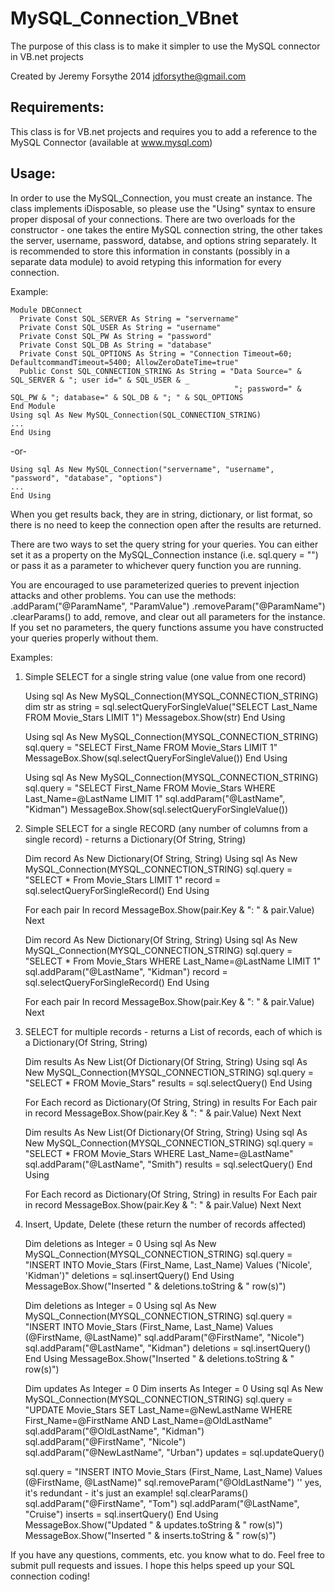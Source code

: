 MySQL_Connection_VBnet
======================

The purpose of this class is to make it simpler to use the MySQL connector in VB.net projects

Created by Jeremy Forsythe 2014
<jdforsythe@gmail.com>

Requirements:
-------------
This class is for VB.net projects and requires you to add a reference to the MySQL Connector (available at www.mysql.com)

Usage:
------
In order to use the MySQL_Connection, you must create an instance. The class implements iDisposable, so please use the "Using" syntax to ensure proper disposal of your connections. There are two overloads for the constructor - one takes the entire MySQL connection string, the other takes the server, username, password, databse, and options string separately. It is recommended to store this information in constants (possibly in a separate data module) to avoid retyping this information for every connection.

Example:

    Module DBConnect
      Private Const SQL_SERVER As String = "servername"
      Private Const SQL_USER As String = "username"
      Private Const SQL_PW As String = "password"
      Private Const SQL_DB As String = "database"
      Private Const SQL_OPTIONS As String = "Connection Timeout=60; DefaultcommandTimeout=5400; AllowZeroDateTime=true"
      Public Const SQL_CONNECTION_STRING As String = "Data Source=" & SQL_SERVER & "; user id=" & SQL_USER & _
                                                      "; password=" & SQL_PW & "; database=" & SQL_DB & "; " & SQL_OPTIONS
    End Module
    Using sql As New MySQL_Connection(SQL_CONNECTION_STRING)
    ...
    End Using
    
-or-

    Using sql As New MySQL_Connection("servername", "username", "password", "database", "options")
    ...
    End Using

When you get results back, they are in string, dictionary, or list format, so there is no need to keep the connection open after the results are returned.

There are two ways to set the query string for your queries. You can either set it as a property on the MySQL_Connection instance (i.e. sql.query = "") or pass it as a parameter to whichever query function you are running.

You are encouraged to use parameterized queries to prevent injection attacks and other problems. You can use the methods:
.addParam("@ParamName", "ParamValue")
.removeParam("@ParamName")
.clearParams()
to add, remove, and clear out all parameters for the instance. If you set no parameters, the query functions assume you have constructed your queries properly without them.


Examples:
1) Simple SELECT for a single string value (one value from one record)

    Using sql As New MySQL_Connection(MYSQL_CONNECTION_STRING)
      dim str as string = sql.selectQueryForSingleValue("SELECT Last_Name FROM Movie_Stars LIMIT 1")
      Messagebox.Show(str)
    End Using


    Using sql As New MySQL_Connection(MYSQL_CONNECTION_STRING)
      sql.query = "SELECT First_Name FROM Movie_Stars LIMIT 1"
      MessageBox.Show(sql.selectQueryForSingleValue())
    End Using
     
     
    Using sql As New MySQL_Connection(MYSQL_CONNECTION_STRING)
      sql.query = "SELECT First_Name FROM Movie_Stars WHERE Last_Name=@LastName LIMIT 1"
      sql.addParam("@LastName", "Kidman")
      MessageBox.Show(sql.selectQueryForSingleValue())

2) Simple SELECT for a single RECORD (any number of columns from a single record) - returns a Dictionary(Of String, String)

    Dim record As New Dictionary(Of String, String)
    Using sql As New MySQL_Connection(MYSQL_CONNECTION_STRING)
      sql.query = "SELECT * From Movie_Stars LIMIT 1"
      record = sql.selectQueryForSingleRecord()
    End Using
     
    For each pair In record
      MessageBox.Show(pair.Key & ": " & pair.Value)
    Next
     
     
    Dim record As New Dictionary(Of String, String)
    Using sql As New MySQL_Connection(MYSQL_CONNECTION_STRING)
      sql.query = "SELECT * From Movie_Stars WHERE Last_Name=@LastName LIMIT 1"
      sql.addParam("@LastName", "Kidman")
      record = sql.selectQueryForSingleRecord()
    End Using
     
    For each pair In record
      MessageBox.Show(pair.Key & ": " & pair.Value)
    Next


3) SELECT for multiple records - returns a List of records, each of which is a Dictionary(Of String, String)

    Dim results As New List(Of Dictionary(Of String, String)
    Using sql As New MySQL_Connection(MYSQL_CONNECTION_STRING)
      sql.query = "SELECT * FROM Movie_Stars"
      results = sql.selectQuery()
    End Using
     
    For Each record as Dictionary(Of String, String) in results
      For Each pair in record
        MessageBox.Show(pair.Key & ": " & pair.Value)
      Next
    Next
     
     
    Dim results As New List(Of Dictionary(Of String, String)
    Using sql As New MySQL_Connection(MYSQL_CONNECTION_STRING)
      sql.query = "SELECT * FROM Movie_Stars WHERE Last_Name=@LastName"
      sql.addParam("@LastName", "Smith")
      results = sql.selectQuery()
    End Using
     
    For Each record as Dictionary(Of String, String) in results
      For Each pair in record
        MessageBox.Show(pair.Key & ": " & pair.Value)
      Next
    Next
    
4) Insert, Update, Delete (these return the number of records affected)

    Dim deletions as Integer = 0
    Using sql As New MySQL_Connection(MYSQL_CONNECTION_STRING)
      sql.query = "INSERT INTO Movie_Stars (First_Name, Last_Name) Values ('Nicole', 'Kidman')"
      deletions = sql.insertQuery()
    End Using
    MessageBox.Show("Inserted " & deletions.toString & " row(s)")


    Dim deletions as Integer = 0
    Using sql As New MySQL_Connection(MYSQL_CONNECTION_STRING)
      sql.query = "INSERT INTO Movie_Stars (First_Name, Last_Name) Values (@FirstName, @LastName)"
      sql.addParam("@FirstName", "Nicole")
      sql.addParam("@LastName", "Kidman")
      deletions = sql.insertQuery()
    End Using
    MessageBox.Show("Inserted " & deletions.toString & " row(s)")
     
     
    Dim updates As Integer = 0
    Dim inserts As Integer = 0
    Using sql As New MySQL_Connection(MYSQL_CONNECTION_STRING)
      sql.query = "UPDATE Movie_Stars SET Last_Name=@NewLastName WHERE First_Name=@FirstName AND Last_Name=@OldLastName"
      sql.addParam("@OldLastName", "Kidman")
      sql.addParam("@FirstName", "Nicole")
      sql.addParam("@NewLastName", "Urban")
      updates = sql.updateQuery()
      
      sql.query = "INSERT INTO Movie_Stars (First_Name, Last_Name) Values (@FirstName, @LastName)"
      sql.removeParam("@OldLastName") '' yes, it's redundant - it's just an example!
      sql.clearParams()
      sql.addParam("@FirstName", "Tom")
      sql.addParam("@LastName", "Cruise")
      inserts = sql.insertQuery()
    End Using
    MessageBox.Show("Updated " & updates.toString & " row(s)")
    MessageBox.Show("Inserted " & inserts.toString & " row(s)")
    
    
If you have any questions, comments, etc. you know what to do. Feel free to submit pull requests and issues. I hope this helps speed up your SQL connection coding!


    


























